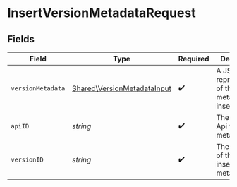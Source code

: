 # InsertVersionMetadataRequest


## Fields

| Field                                                                      | Type                                                                       | Required                                                                   | Description                                                                |
| -------------------------------------------------------------------------- | -------------------------------------------------------------------------- | -------------------------------------------------------------------------- | -------------------------------------------------------------------------- |
| `versionMetadata`                                                          | [Shared\VersionMetadataInput](../../Models/Shared/VersionMetadataInput.md) | :heavy_check_mark:                                                         | A JSON representation of the metadata to insert.                           |
| `apiID`                                                                    | *string*                                                                   | :heavy_check_mark:                                                         | The ID of the Api to insert metadata for.                                  |
| `versionID`                                                                | *string*                                                                   | :heavy_check_mark:                                                         | The version ID of the Api to insert metadata for.                          |